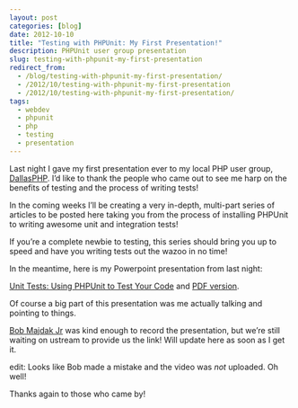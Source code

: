 ```yaml
---
layout: post
categories: [blog]
date: 2012-10-10
title: "Testing with PHPUnit: My First Presentation!"
description: PHPUnit user group presentation
slug: testing-with-phpunit-my-first-presentation
redirect_from:
  - /blog/testing-with-phpunit-my-first-presentation/
  - /2012/10/testing-with-phpunit-my-first-presentation
  - /2012/10/testing-with-phpunit-my-first-presentation/
tags:
  - webdev
  - phpunit
  - php
  - testing
  - presentation
---
```


Last night I gave my first presentation ever to my local PHP user group,
[DallasPHP](https://twitter.com/dallasphp). I’d like to thank the people who came
out to see me harp on the benefits of testing and the process of writing tests!

In the coming weeks I’ll be creating a very in-depth, multi-part series of articles
to be posted here taking you from the process of installing PHPUnit to writing
awesome unit and integration tests!

If you’re a complete newbie to testing, this series should bring you up to speed
and have you writing tests out the wazoo in no time!

In the meantime, here is my Powerpoint presentation from last night:

[Unit Tests: Using PHPUnit to Test Your Code](/static/post/2012-10-10-testing-with-phpunit-my-first-presentation/phpunit.presentation.pptx)
and [PDF version](/static/post/2012-10-10-testing-with-phpunit-my-first-presentation/phpunit.presentation.pdf).

Of course a big part of this presentation was me actually talking and pointing to
things.

[Bob Majdak Jr](https://twitter.com/bobmajdakjr) was kind enough to record the
presentation, but we’re still waiting on ustream to provide us the link! Will update
here as soon as I get it.

edit: Looks like Bob made a mistake and the video was *not* uploaded. Oh well!

Thanks again to those who came by!
